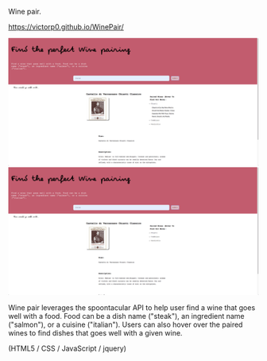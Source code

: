 Wine pair.

https://victorp0.github.io/WinePair/

<img src="screenshot2.png">

<img src="screenshot3.png">

Wine pair leverages the spoontacular API to help user find a wine that goes well with a food. Food can be a dish name ("steak"), an ingredient name ("salmon"), or a cuisine ("italian"). Users can also hover over the paired wines to find dishes that goes well with a given wine.

(HTML5 / CSS / JavaScript / jquery)


